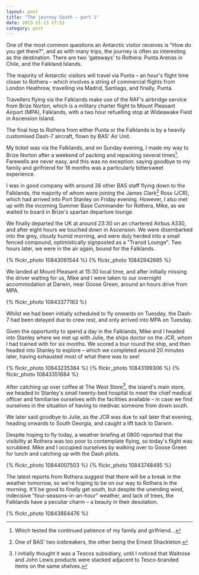 ```yaml
---
layout: post
title: "The journey South – part 1"
date: 2013-11-13 17:53
category: post
---
```


One of the most common questions an Antarctic visitor receives is "How do you get there?", and as with many trips, the journey is often as interesting as the destination. There are two 'gateways' to Rothera: Punta Arenas in Chile, and the Falkland Islands.

The majority of Antarctic visitors will travel via Punta – an hour's flight time closer to Rothera – which involves a string of commercial flights from London Heathrow, travelling via Madrid, Santiago, and finally, Punta.

Travellers flying via the Falklands make use of the RAF's airbridge service from Brize Norton, which is a military charter flight to Mount Pleasant Airport (MPA), Falklands, with a two hour refuelling stop at Wideawake Field in Ascension Island.

The final hop to Rothera from either Punta or the Falklands is by a heavily customised Dash-7 aircraft, flown by BAS' Air Unit.

My ticket was via the Falklands, and on Sunday evening, I made my way to Brize Norton after a weekend of packing and repacking several times[^1]. Farewells are never easy, and this was no exception: saying goodbye to my family and girlfriend for 18 months was a particularly bittersweet experience.

I was in good company with around 38 other BAS staff flying down to the Falklands, the majority of whom were joining the James Clark[^2] Ross (JCR), which had arrived into Port Stanley on Friday evening. However, I also met up with the incoming Summer Base Commander for Rothera, Mike, as we waited to board in Brize's spartan departure lounge.

We finally departed the UK at around 23:30 on an chartered Airbus A330, and after eight hours we touched down in Ascension. We were disembarked into the grey, cloudy humid morning, and were duly herded into a small fenced compound, optimistically signposted as a "Transit Lounge". Two hours later, we were in the air again, bound for the Falklands.

{% flickr_photo 10843061544 %}
{% flickr_photo 10842942685 %}

We landed at Mount Pleasant at 15:30 local time, and after initially missing the driver waiting for us, Mike and I were taken to our overnight accommodation at Darwin, near Goose Green, around an hours drive from MPA.

{% flickr_photo 10843377163 %}

Whilst we had been initially scheduled to fly onwards on Tuesday, the Dash-7 had been delayed due to crew rest, and only arrived into MPA on Tuesday.

Given the opportunity to spend a day in the Falklands, Mike and I headed into Stanley where we met up with Julie, the ships doctor on the JCR, whom I had trained with for six months. We scored a tour round the ship, and then headed into Stanley to explore – which we completed around 20 minutes later, having exhausted most of what there was to see!

{% flickr_photo 10843235384 %}
{% flickr_photo 10843199306 %}
{% flickr_photo 10843351684 %}

After catching up over coffee at The West Store[^3], the island's main store, we headed to Stanley's small twenty-bed hospital to meet the chief medical officer and familiarise ourselves with the facilities available – in case we find ourselves in the situation of having to medivac someone from down south.

We later said goodbye to Julie, as the JCR was due to sail later that evening, heading onwards to South Georgia, and caught a lift back to Darwin.

Despite hoping to fly today, a weather briefing at 0800 reported that the visibility at Rothera was too poor to contemplate flying, so today's flight was scrubbed. Mike and I occupied ourselves by walking over to Goose Green for lunch and catching up with the Dash pilots.

{% flickr_photo 10844007503 %}
{% flickr_photo 10843748495 %}

The latest reports from Rothera suggest that there will be a break in the weather tomorrow, so we're hoping to be on our way to Rothera in the morning. It'll be good to finally get south, but despite the unending wind, indecisive "four-seasons-in-an-hour" weather, and lack of trees, the Falklands have a peculiar charm – a beauty in their desolation.

{% flickr_photo 10843864476 %}

[^1]: Which tested the continued patience of my family and girlfriend...
[^2]: One of BAS' two icebreakers, the other being the Ernest Shackleton.
[^3]: I initially thought it was a Tescos subsidiary, until I noticed that Waitrose and John Lewis products were stacked adjacent to Tesco-branded items on the same shelves.

